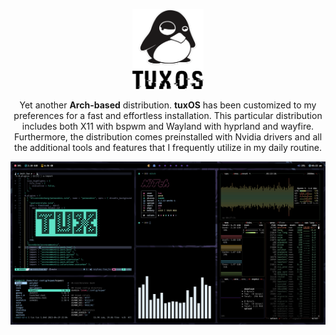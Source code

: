 
<p align="center">
<img src="https://raw.githubusercontent.com/0xTux/tuxOS/main/assets/logo.png" height="128" alt="Archcraft">
</p>

<p align="center">
Yet another <b>Arch-based</b> distribution. <b>tuxOS</b> has been customized to my preferences for a fast and effortless installation. This particular distribution includes both X11 with bspwm and Wayland with hyprland and wayfire. Furthermore, the distribution comes preinstalled with Nvidia drivers and all the additional tools and features that I frequently utilize in my daily routine.
</p>

![img](https://raw.githubusercontent.com/0xTux/tuxOS/main/assets/screenshot.png)
